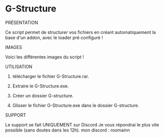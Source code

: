 # G-Structure

PRÉSENTATION

Ce script permet de structurer vos fichiers en créant automatiquement la base d'un addon, avec le loader pré configuré !

IMAGES

Voici les différentes images du script !

UTILISATION

1. télécharger le fichier G-Structure.rar.

2. Extraire le G-Structure.exe.

3. Créer un dossier G-structure.

4. Glisser le fichier G-Structure.exe dans le dossier G-structure.

SUPPORT

Le support se fait UNIQUEMENT sur Discord
Je vous répondrai le plus vite possible (sans doutes dans les 12h).
mon discord : roomainn
